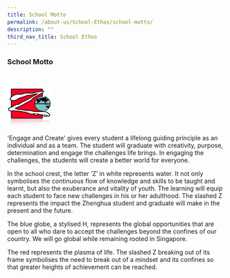 ```yaml
---
title: School Motto
permalink: /about-us/School-Ethos/school-motto/
description: ""
third_nav_title: School Ethos
---
```

### School Motto

<br> <br>
<img src="/images/img_motto.jpg" 
     style="width:20%">
		 
'Engage and Create' gives every student a lifelong guiding principle as an individual and as a team. The student will graduate with creativity, purpose, determination and engage the challenges life brings. In engaging the challenges, the students will create a better world for everyone.

In the school crest, the letter ‘Z’ in white represents water. It not only symbolises the continuous flow of knowledge and skills to be taught and learnt, but also the exuberance and vitality of youth. The learning will equip each student to face new challenges in his or her adulthood. The slashed Z represents the impact the Zhenghua student and graduate will make in the present and the future.

The blue globe, a stylised H, represents the global opportunities that are open to all who dare to accept the challenges beyond the confines of our country. We will go global while remaining rooted in Singapore.

The red represents the plasma of life. The slashed Z breaking out of its frame symbolises the need to break out of a mindset and its confines so that greater heights of achievement can be reached.